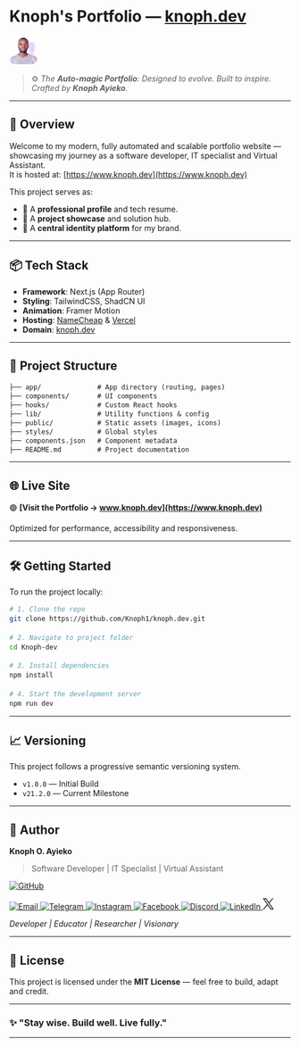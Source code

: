 # Knoph's Portfolio — [knoph.dev](https://www.knoph.dev)

<img src="https://raw.githubusercontent.com/Knoph1/knoph.dev/main/public/images/profile.png" alt="Portfolio Banner" width="50" height="50" style="object-fit: cover; border-radius: 10px;" />

> ⚙️ _The **Auto-magic Portfolio**: Designed to evolve. Built to inspire. Crafted by **Knoph Ayieko**._

---

## 🚀 Overview

Welcome to my modern, fully automated and scalable portfolio website — showcasing my journey as a software developer, IT specialist and Virtual Assistant.  
It is hosted at: [https://www.knoph.dev](https://www.knoph.dev)

This project serves as:
- 🧠 A **professional profile** and tech resume.
- 💼 A **project showcase** and solution hub.
- 🧭 A **central identity platform** for my brand.

---

## 📦 Tech Stack

- **Framework**: Next.js (App Router)
- **Styling**: TailwindCSS, ShadCN UI
- **Animation**: Framer Motion
- **Hosting**: [NameCheap](https://www.namecheap.com) & [Vercel](https://vercel.com)
- **Domain**: [knoph.dev](https://www.knoph.dev)

---

## 📂 Project Structure

```
├── app/              # App directory (routing, pages)
├── components/       # UI components
├── hooks/            # Custom React hooks
├── lib/              # Utility functions & config
├── public/           # Static assets (images, icons)
├── styles/           # Global styles
├── components.json   # Component metadata
├── README.md         # Project documentation
```

---

## 🌐 Live Site

🟢 **[Visit the Portfolio → www.knoph.dev](https://www.knoph.dev)**

Optimized for performance, accessibility and responsiveness.

---

## 🛠️ Getting Started

To run the project locally:

```bash
# 1. Clone the repo
git clone https://github.com/Knoph1/knoph.dev.git

# 2. Navigate to project folder
cd Knoph-dev

# 3. Install dependencies
npm install

# 4. Start the development server
npm run dev
```

---

## 📈 Versioning

This project follows a progressive semantic versioning system.

- `v1.0.0`        — Initial Build
- `v21.2.0`       — Current Milestone

---

## 👤 Author

**Knoph O. Ayieko**
> Software Developer | IT Specialist | Virtual Assistant

[![GitHub](https://img.shields.io/badge/GitHub-000?style=for-the-badge&logo=github&logoColor=white)](https://github.com/Knoph1)

<a href="mailto:knophayieko@gmail.com">
  <img src="https://raw.githubusercontent.com/simple-icons/simple-icons/develop/icons/gmail.svg" width="20" alt="Email"/>
</a>
<a href="https://t.me/Knoph1">
  <img src="https://raw.githubusercontent.com/simple-icons/simple-icons/develop/icons/telegram.svg" width="20" alt="Telegram"/>
</a>
<a href="https://www.instagram.com/knoph_ol_a">
  <img src="https://raw.githubusercontent.com/simple-icons/simple-icons/develop/icons/instagram.svg" width="20" alt="Instagram"/>
</a>
<a href="https://web.facebook.com/noah.knock.5/">
  <img src="https://raw.githubusercontent.com/simple-icons/simple-icons/develop/icons/facebook.svg" width="20" alt="Facebook"/>
</a>
<a href="https://discord.com/users/Knoph1">
  <img src="https://raw.githubusercontent.com/simple-icons/simple-icons/develop/icons/discord.svg" width="20" alt="Discord"/>
</a>
<a href="https://www.linkedin.com/in/knoph-ayieko-83464918a">
  <img src="https://github.com/Knoph1/knoph.dev/main/public/linkedin.png" width="20" alt="LinkedIn"/>
</a>
<a href="https://x.com/Knoph_OL_A">
  <img src="https://raw.githubusercontent.com/simple-icons/simple-icons/develop/icons/x.svg" width="20" alt="X (Twitter)"/>
</a>

_Developer | Educator | Researcher | Visionary_

---

## 📝 License

This project is licensed under the **MIT License** — feel free to build, adapt and credit.

---

### ✨ "Stay wise. Build well. Live fully."

---
